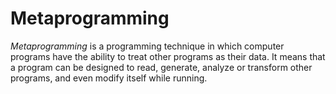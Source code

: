 # Metaprogramming

*Metaprogramming* is a programming technique in which computer programs have the
ability to treat other programs as their data. It means that a program can be
designed to read, generate, analyze or transform other programs, and even modify
itself while running.

